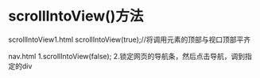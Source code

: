 # scrollIntoView()方法

scrollIntoView1.html
scrollIntoView(true);//将调用元素的顶部与视口顶部平齐

nav.html 
1.scrollIntoView(false);
2.锁定网页的导航条，然后点击导航，调到指定的div
